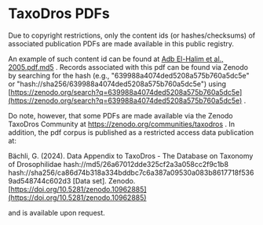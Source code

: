 # TaxoDros PDFs

Due to copyright restrictions, only the content ids (or hashes/checksums) of associated publication PDFs are made available in this public registry. 

An example of such content id can be found at [Adb El-Halim et al., 2005.pdf.md5](A/Abd%20El-Halim%20et%20al.,%202005.pdf.md5) . Records associated with this pdf can be found via Zenodo by searching for the hash (e.g., "639988a4074ded5208a575b760a5dc5e" or "hash://sha256/639988a4074ded5208a575b760a5dc5e") using [https://zenodo.org/search?q=639988a4074ded5208a575b760a5dc5e](https://zenodo.org/search?q=639988a4074ded5208a575b760a5dc5e) .  

Do note, however, that some PDFs are made available via the Zenodo TaxoDros Community at https://zenodo.org/communities/taxodros . In addition, the pdf corpus is published as a restricted access data publication at:

Bächli, G. (2024). Data Appendix to TaxoDros - The Database on Taxonomy of Drosophilidae hash://md5/26a67012dde325cf2a3a058cc2f9c1b8 hash://sha256/ca86d74b318a334bddbc7c6a387a09530a083b8617718f5369ad548744c602d3 [Data set]. Zenodo. [https://doi.org/10.5281/zenodo.10962885](https://doi.org/10.5281/zenodo.10962885)


and is available upon request.
